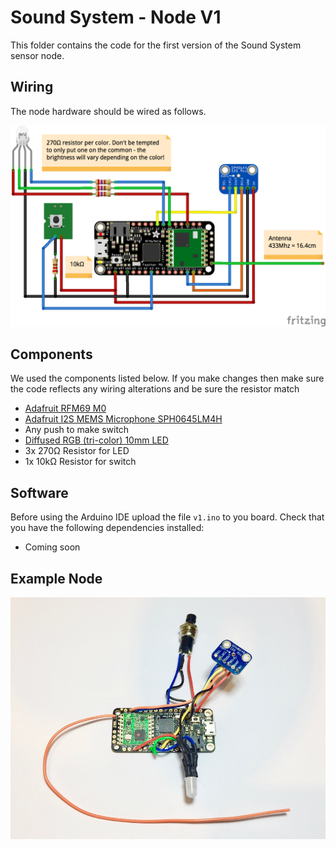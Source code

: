 # Sound System - Node V1
This folder contains the code for the first version of the Sound System sensor node.

## Wiring
The node hardware should be wired as follows. 

![Wiring Diagram](../_res/node-v1.png)

## Components
We used the components listed below. If you make changes then make sure the code reflects any wiring alterations and be sure the resistor match

* [Adafruit RFM69 M0](https://www.adafruit.com/product/3177)
* [Adafruit I2S MEMS Microphone SPH0645LM4H](https://www.adafruit.com/product/3421) 
* Any push to make switch
* [Diffused RGB (tri-color) 10mm LED](https://www.adafruit.com/product/848)
* 3x 270Ω Resistor for LED
* 1x 10kΩ Resistor for switch

## Software
Before using the Arduino IDE upload the file `v1.ino` to you board. Check that you have the following dependencies installed:

* Coming soon

## Example Node
![Sensor Node V1](../_res/v1.jpg)